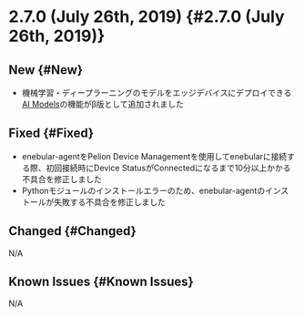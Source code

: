 # 2.7.0 (July 26th, 2019) {#2.7.0 (July 26th, 2019)}

## New {#New}

- 機械学習・ディープラーニングのモデルをエッジデバイスにデプロイできる[AI Models](../../AIModels/Introduction.md)の機能がβ版として追加されました

## Fixed {#Fixed}

- enebular-agentをPelion Device Managementを使用してenebularに接続する際、初回接続時にDevice StatusがConnectedになるまで10分以上かかる不具合を修正しました
- Pythonモジュールのインストールエラーのため、enebular-agentのインストールが失敗する不具合を修正しました

## Changed {#Changed}

N/A

## Known Issues {#Known Issues}

N/A